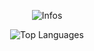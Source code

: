 <p align="center">
  <img src="https://github-readme-stats.vercel.app/api/?username=Enzo-CIEL&theme=synthwave" alt="Infos">
</p>

<p align="center">
  <img src="https://github-readme-stats.vercel.app/api/top-langs/?username=Enzo-CIEL&theme=synthwave" alt="Top Languages">
</p>
